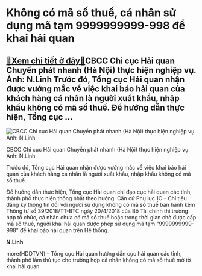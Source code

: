 Không có mã số thuế, cá nhân sử dụng mã tạm 9999999999-998 để khai hải quan
===========================================================================

[:gift:Xem chi tiết ở đây:gift:](https://hddtvn.com/khong-co-ma-so-thue-ca-nhan-su-dung-ma-tam-9999999999-998-de-khai-hai-quan/)CBCC Chi cục Hải quan Chuyển phát nhanh (Hà Nội) thực hiện nghiệp vụ. Ảnh: N.Linh Trước đó, Tổng cục Hải quan nhận được vướng mắc về việc khai báo hải quan của khách hàng cá nhân là người xuất khẩu, nhập khẩu không có mã số thuế. Để hướng dẫn thực hiện, Tổng cục …
------------------------------------------------------------------------------------------------------------------------------------------------------------------------------------------------------------------------------------------------------------------------





![CBCC Chi cục Hải quan Chuyển phát nhanh (Hà Nội) thực hiện nghiệp vụ. Ảnh: N.Linh](https://hddtvn.com/wp-content/uploads/2021/01/3621_IMG_1191.jpg "CBCC Chi cục Hải quan Chuyển phát nhanh (Hà Nội) thực hiện nghiệp vụ. Ảnh: N.Linh")


CBCC Chi cục Hải quan Chuyển phát nhanh (Hà Nội) thực hiện nghiệp vụ. Ảnh: N.Linh



Trước đó, Tổng cục Hải quan nhận được vướng mắc về việc khai báo hải quan của khách hàng cá nhân là người xuất khẩu, nhập khẩu không có mã số thuế.


Để hướng dẫn thực hiện, Tổng cục Hải quan chỉ đạo cục hải quan các tỉnh, thành phố thực hiện thống nhất theo hướng: Căn cứ Phụ lục 1C – Chỉ tiêu đăng ký thông tin đối với người sử dụng không có mã số thuế ban hành kèm Thông tư số 39/2018/TT-BTC ngày 20/4/2018 của Bộ Tài chính thì trường hợp tổ chức, cá nhân chưa có mã số thuế hoặc trong thời gian chờ được cấp mã số thuế, người khai hải quan được phép sử dụng mã tạm “9999999999-998” để khai báo hải quan trên Hệ thống.




**N.Linh**



more(HDDTVN) – Tổng cục Hải quan hướng dẫn cục hải quan các tỉnh, thành phố làm thủ tục cho trường hợp cá nhân không có mã số thuế mở tờ khai hải quan.

